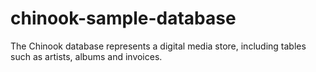 # chinook-sample-database
The Chinook database represents a digital media store, including tables such as artists, albums and invoices.
